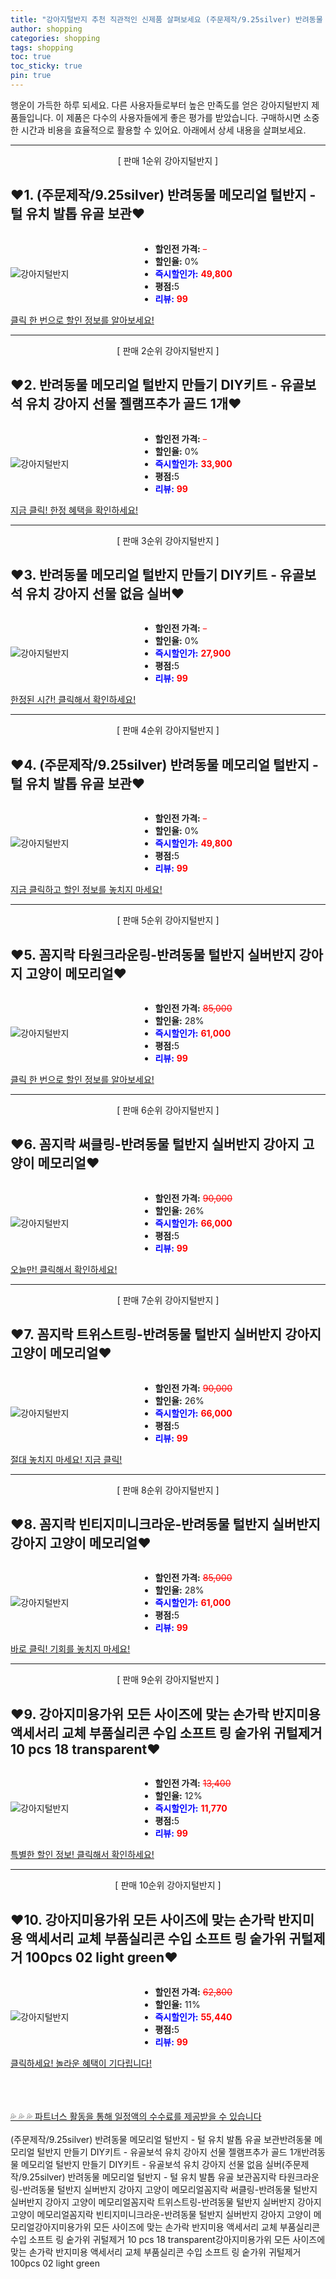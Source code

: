 ```yaml
---
title: "강아지털반지 추천 직관적인 신제품 살펴보세요 (주문제작/9.25silver) 반려동물 메모리얼 털반지 -"
author: shopping
categories: shopping
tags: shopping
toc: true
toc_sticky: true
pin: true
---
```

행운이 가득한 하루 되세요. 다른 사용자들로부터 높은 만족도를 얻은 강아지털반지 제품들입니다. 이 제품은 다수의 사용자들에게 좋은 평가를 받았습니다. 구매하시면 소중한 시간과 비용을 효율적으로 활용할 수 있어요. 아래에서 상세 내용을 살펴보세요.

---
<p class="toplist" style="margin: 0 auto; display: block; width: fit-content;">[ 판매 1순위 강아지털반지 ]</p>

<h2><strong>❤️1. (주문제작/9.25silver) 반려동물 메모리얼 털반지 - 털 유치 발톱 유골 보관❤️</strong></h2>

<div style="display: flex; align-items: center;">
    <div style="flex: 0.4;">
        <img src="https://thumbnail9.coupangcdn.com/thumbnails/remote/230x230ex/image/vendor_inventory/0e29/210bde53a096b9468c205141009997d5be70fff2046ab1c71bc13a389a95.jpeg" alt="강아지털반지" style="max-width: 100%;">
    </div>
    <div style="flex: 0.6; margin-left: 10px;">
        <ul>
            <li><strong>할인전 가격:</strong> <del style="color: red;">-</del></li>
            <li><strong>할인율:</strong> 0%</li>
            <li><span style='color:blue'><strong>즉시할인가:</strong></span> <span style='color:red'><strong>49,800</strong></span></li>
            <li><strong>평점:</strong>5</li>
            <li><span style='color:blue'><strong>리뷰:</strong></span> <span style='color:red'><strong>99</strong></span></li>
        </ul>
    </div>
</div>
<div class="center">
    <a href="https://selin100587001.github.io?lptag=AF9450613&subid=githubio&pageKey=7577076243&traceid=V0-153&itemId=19994211034&vendorItemId=89679501566" class="myButton">
        클릭 한 번으로 할인 정보를 알아보세요!
    </a>
</div>


---
<p class="toplist" style="margin: 0 auto; display: block; width: fit-content;">[ 판매 2순위 강아지털반지 ]</p>

<h2><strong>❤️2. 반려동물 메모리얼 털반지 만들기 DIY키트 - 유골보석 유치 강아지 선물 젤램프추가 골드 1개❤️</strong></h2>

<div style="display: flex; align-items: center;">
    <div style="flex: 0.4;">
        <img src="https://thumbnail9.coupangcdn.com/thumbnails/remote/230x230ex/image/vendor_inventory/4ae7/be7b599c368af8a02e0a1ce9ad92b040aa597308264e4249f1ffc79b56aa.jpeg" alt="강아지털반지" style="max-width: 100%;">
    </div>
    <div style="flex: 0.6; margin-left: 10px;">
        <ul>
            <li><strong>할인전 가격:</strong> <del style="color: red;">-</del></li>
            <li><strong>할인율:</strong> 0%</li>
            <li><span style='color:blue'><strong>즉시할인가:</strong></span> <span style='color:red'><strong>33,900</strong></span></li>
            <li><strong>평점:</strong>5</li>
            <li><span style='color:blue'><strong>리뷰:</strong></span> <span style='color:red'><strong>99</strong></span></li>
        </ul>
    </div>
</div>
<div class="center">
    <a href="https://selin100587001.github.io?lptag=AF9450613&subid=githubio&pageKey=7577076426&traceid=V0-153&itemId=19994212000&vendorItemId=89679545528" class="myButton">
        지금 클릭! 한정 혜택을 확인하세요!
    </a>
</div>


---
<p class="toplist" style="margin: 0 auto; display: block; width: fit-content;">[ 판매 3순위 강아지털반지 ]</p>

<h2><strong>❤️3. 반려동물 메모리얼 털반지 만들기 DIY키트 - 유골보석 유치 강아지 선물 없음 실버❤️</strong></h2>

<div style="display: flex; align-items: center;">
    <div style="flex: 0.4;">
        <img src="https://thumbnail9.coupangcdn.com/thumbnails/remote/230x230ex/image/vendor_inventory/4ae7/be7b599c368af8a02e0a1ce9ad92b040aa597308264e4249f1ffc79b56aa.jpeg" alt="강아지털반지" style="max-width: 100%;">
    </div>
    <div style="flex: 0.6; margin-left: 10px;">
        <ul>
            <li><strong>할인전 가격:</strong> <del style="color: red;">-</del></li>
            <li><strong>할인율:</strong> 0%</li>
            <li><span style='color:blue'><strong>즉시할인가:</strong></span> <span style='color:red'><strong>27,900</strong></span></li>
            <li><strong>평점:</strong>5</li>
            <li><span style='color:blue'><strong>리뷰:</strong></span> <span style='color:red'><strong>99</strong></span></li>
        </ul>
    </div>
</div>
<div class="center">
    <a href="https://selin100587001.github.io?lptag=AF9450613&subid=githubio&pageKey=8060367874&traceid=V0-153&itemId=22638809607&vendorItemId=89679545493" class="myButton">
        한정된 시간! 클릭해서 확인하세요!
    </a>
</div>


---
<p class="toplist" style="margin: 0 auto; display: block; width: fit-content;">[ 판매 4순위 강아지털반지 ]</p>

<h2><strong>❤️4. (주문제작/9.25silver) 반려동물 메모리얼 털반지 - 털 유치 발톱 유골 보관❤️</strong></h2>

<div style="display: flex; align-items: center;">
    <div style="flex: 0.4;">
        <img src="https://thumbnail9.coupangcdn.com/thumbnails/remote/230x230ex/image/vendor_inventory/0e29/210bde53a096b9468c205141009997d5be70fff2046ab1c71bc13a389a95.jpeg" alt="강아지털반지" style="max-width: 100%;">
    </div>
    <div style="flex: 0.6; margin-left: 10px;">
        <ul>
            <li><strong>할인전 가격:</strong> <del style="color: red;">-</del></li>
            <li><strong>할인율:</strong> 0%</li>
            <li><span style='color:blue'><strong>즉시할인가:</strong></span> <span style='color:red'><strong>49,800</strong></span></li>
            <li><strong>평점:</strong>5</li>
            <li><span style='color:blue'><strong>리뷰:</strong></span> <span style='color:red'><strong>99</strong></span></li>
        </ul>
    </div>
</div>
<div class="center">
    <a href="https://selin100587001.github.io?lptag=AF9450613&subid=githubio&pageKey=8060367931&traceid=V0-153&itemId=22638809811&vendorItemId=89679545758" class="myButton">
        지금 클릭하고 할인 정보를 놓치지 마세요!
    </a>
</div>


---
<p class="toplist" style="margin: 0 auto; display: block; width: fit-content;">[ 판매 5순위 강아지털반지 ]</p>

<h2><strong>❤️5. 꼼지락 타원크라운링-반려동물 털반지 실버반지 강아지 고양이 메모리얼❤️</strong></h2>

<div style="display: flex; align-items: center;">
    <div style="flex: 0.4;">
        <img src="https://thumbnail9.coupangcdn.com/thumbnails/remote/230x230ex/image/vendor_inventory/bbe8/9d45dab072f43e32f9e8713cd7cb5e21b8f62a056eb11954ff9bff014bb7.jpg" alt="강아지털반지" style="max-width: 100%;">
    </div>
    <div style="flex: 0.6; margin-left: 10px;">
        <ul>
            <li><strong>할인전 가격:</strong> <del style="color: red;">85,000</del></li>
            <li><strong>할인율:</strong> 28%</li>
            <li><span style='color:blue'><strong>즉시할인가:</strong></span> <span style='color:red'><strong>61,000</strong></span></li>
            <li><strong>평점:</strong>5</li>
            <li><span style='color:blue'><strong>리뷰:</strong></span> <span style='color:red'><strong>99</strong></span></li>
        </ul>
    </div>
</div>
<div class="center">
    <a href="https://selin100587001.github.io?lptag=AF9450613&subid=githubio&pageKey=8247637041&traceid=V0-153&itemId=23740191327&vendorItemId=90764807921" class="myButton">
        클릭 한 번으로 할인 정보를 알아보세요!
    </a>
</div>


---
<p class="toplist" style="margin: 0 auto; display: block; width: fit-content;">[ 판매 6순위 강아지털반지 ]</p>

<h2><strong>❤️6. 꼼지락 써클링-반려동물 털반지 실버반지 강아지 고양이 메모리얼❤️</strong></h2>

<div style="display: flex; align-items: center;">
    <div style="flex: 0.4;">
        <img src="https://thumbnail7.coupangcdn.com/thumbnails/remote/230x230ex/image/vendor_inventory/6d89/663ab9f46597615b8579f1a46c98a0f7e2eb921de9984ed3cc7f35f95485.jpg" alt="강아지털반지" style="max-width: 100%;">
    </div>
    <div style="flex: 0.6; margin-left: 10px;">
        <ul>
            <li><strong>할인전 가격:</strong> <del style="color: red;">90,000</del></li>
            <li><strong>할인율:</strong> 26%</li>
            <li><span style='color:blue'><strong>즉시할인가:</strong></span> <span style='color:red'><strong>66,000</strong></span></li>
            <li><strong>평점:</strong>5</li>
            <li><span style='color:blue'><strong>리뷰:</strong></span> <span style='color:red'><strong>99</strong></span></li>
        </ul>
    </div>
</div>
<div class="center">
    <a href="https://selin100587001.github.io?lptag=AF9450613&subid=githubio&pageKey=8247635417&traceid=V0-153&itemId=23740183666&vendorItemId=90764800296" class="myButton">
        오늘만! 클릭해서 확인하세요!
    </a>
</div>


---
<p class="toplist" style="margin: 0 auto; display: block; width: fit-content;">[ 판매 7순위 강아지털반지 ]</p>

<h2><strong>❤️7. 꼼지락 트위스트링-반려동물 털반지 실버반지 강아지 고양이 메모리얼❤️</strong></h2>

<div style="display: flex; align-items: center;">
    <div style="flex: 0.4;">
        <img src="https://thumbnail6.coupangcdn.com/thumbnails/remote/230x230ex/image/vendor_inventory/2ecb/3b3c548d7a43a3cc0ab587e3c1c3e2eabd79a1fedb85cdd75424ddd1330d.jpg" alt="강아지털반지" style="max-width: 100%;">
    </div>
    <div style="flex: 0.6; margin-left: 10px;">
        <ul>
            <li><strong>할인전 가격:</strong> <del style="color: red;">90,000</del></li>
            <li><strong>할인율:</strong> 26%</li>
            <li><span style='color:blue'><strong>즉시할인가:</strong></span> <span style='color:red'><strong>66,000</strong></span></li>
            <li><strong>평점:</strong>5</li>
            <li><span style='color:blue'><strong>리뷰:</strong></span> <span style='color:red'><strong>99</strong></span></li>
        </ul>
    </div>
</div>
<div class="center">
    <a href="https://selin100587001.github.io?lptag=AF9450613&subid=githubio&pageKey=8247629703&traceid=V0-153&itemId=23740160871&vendorItemId=90764777477" class="myButton">
        절대 놓치지 마세요! 지금 클릭!
    </a>
</div>


---
<p class="toplist" style="margin: 0 auto; display: block; width: fit-content;">[ 판매 8순위 강아지털반지 ]</p>

<h2><strong>❤️8. 꼼지락 빈티지미니크라운-반려동물 털반지 실버반지 강아지 고양이 메모리얼❤️</strong></h2>

<div style="display: flex; align-items: center;">
    <div style="flex: 0.4;">
        <img src="https://thumbnail7.coupangcdn.com/thumbnails/remote/230x230ex/image/vendor_inventory/b440/a11a53043397f0901b49315f8ff4b67ccf4943f4d11f3d566d6264ef00cd.jpg" alt="강아지털반지" style="max-width: 100%;">
    </div>
    <div style="flex: 0.6; margin-left: 10px;">
        <ul>
            <li><strong>할인전 가격:</strong> <del style="color: red;">85,000</del></li>
            <li><strong>할인율:</strong> 28%</li>
            <li><span style='color:blue'><strong>즉시할인가:</strong></span> <span style='color:red'><strong>61,000</strong></span></li>
            <li><strong>평점:</strong>5</li>
            <li><span style='color:blue'><strong>리뷰:</strong></span> <span style='color:red'><strong>99</strong></span></li>
        </ul>
    </div>
</div>
<div class="center">
    <a href="https://selin100587001.github.io?lptag=AF9450613&subid=githubio&pageKey=8247634161&traceid=V0-153&itemId=23740178422&vendorItemId=90764794909" class="myButton">
        바로 클릭! 기회를 놓치지 마세요!
    </a>
</div>


---
<p class="toplist" style="margin: 0 auto; display: block; width: fit-content;">[ 판매 9순위 강아지털반지 ]</p>

<h2><strong>❤️9. 강아지미용가위 모든 사이즈에 맞는 손가락 반지미용 액세서리 교체 부품실리콘 수입 소프트 링 숱가위 귀털제거 10 pcs 18 transparent❤️</strong></h2>

<div style="display: flex; align-items: center;">
    <div style="flex: 0.4;">
        <img src="https://thumbnail8.coupangcdn.com/thumbnails/remote/230x230ex/image/vendor_inventory/521e/6024e6e0986fbd45735f786d0d3dcf1e6d518486c4a3a56a367d8b7c3015.jpg" alt="강아지털반지" style="max-width: 100%;">
    </div>
    <div style="flex: 0.6; margin-left: 10px;">
        <ul>
            <li><strong>할인전 가격:</strong> <del style="color: red;">13,400</del></li>
            <li><strong>할인율:</strong> 12%</li>
            <li><span style='color:blue'><strong>즉시할인가:</strong></span> <span style='color:red'><strong>11,770</strong></span></li>
            <li><strong>평점:</strong>5</li>
            <li><span style='color:blue'><strong>리뷰:</strong></span> <span style='color:red'><strong>99</strong></span></li>
        </ul>
    </div>
</div>
<div class="center">
    <a href="https://selin100587001.github.io?lptag=AF9450613&subid=githubio&pageKey=7482172711&traceid=V0-153&itemId=19546941974&vendorItemId=86655149413" class="myButton">
        특별한 할인 정보! 클릭해서 확인하세요!
    </a>
</div>


---
<p class="toplist" style="margin: 0 auto; display: block; width: fit-content;">[ 판매 10순위 강아지털반지 ]</p>

<h2><strong>❤️10. 강아지미용가위 모든 사이즈에 맞는 손가락 반지미용 액세서리 교체 부품실리콘 수입 소프트 링 숱가위 귀털제거 100pcs 02 light green❤️</strong></h2>

<div style="display: flex; align-items: center;">
    <div style="flex: 0.4;">
        <img src="https://thumbnail8.coupangcdn.com/thumbnails/remote/230x230ex/image/vendor_inventory/45b7/b26f4ddd248e1fa1e89118315d732b9961e984dfcfe2fe4c29707f092e10.jpg" alt="강아지털반지" style="max-width: 100%;">
    </div>
    <div style="flex: 0.6; margin-left: 10px;">
        <ul>
            <li><strong>할인전 가격:</strong> <del style="color: red;">62,800</del></li>
            <li><strong>할인율:</strong> 11%</li>
            <li><span style='color:blue'><strong>즉시할인가:</strong></span> <span style='color:red'><strong>55,440</strong></span></li>
            <li><strong>평점:</strong>5</li>
            <li><span style='color:blue'><strong>리뷰:</strong></span> <span style='color:red'><strong>99</strong></span></li>
        </ul>
    </div>
</div>
<div class="center">
    <a href="https://selin100587001.github.io?lptag=AF9450613&subid=githubio&pageKey=7482172711&traceid=V0-153&itemId=19546941963&vendorItemId=86655149345" class="myButton">
        클릭하세요! 놀라운 혜택이 기다립니다!
    </a>
</div>

<br><br><br>[💦 💦 💦 파트너스 활동을 통해 일정액의 수수료를 제공받을 수 있습니다](https://link.coupang.com/a/bcpT2c)<br><br>(주문제작/9.25silver) 반려동물 메모리얼 털반지 - 털 유치 발톱 유골 보관반려동물 메모리얼 털반지 만들기 DIY키트 - 유골보석 유치 강아지 선물 젤램프추가 골드 1개반려동물 메모리얼 털반지 만들기 DIY키트 - 유골보석 유치 강아지 선물 없음 실버(주문제작/9.25silver) 반려동물 메모리얼 털반지 - 털 유치 발톱 유골 보관꼼지락 타원크라운링-반려동물 털반지 실버반지 강아지 고양이 메모리얼꼼지락 써클링-반려동물 털반지 실버반지 강아지 고양이 메모리얼꼼지락 트위스트링-반려동물 털반지 실버반지 강아지 고양이 메모리얼꼼지락 빈티지미니크라운-반려동물 털반지 실버반지 강아지 고양이 메모리얼강아지미용가위 모든 사이즈에 맞는 손가락 반지미용 액세서리 교체 부품실리콘 수입 소프트 링 숱가위 귀털제거 10 pcs 18 transparent강아지미용가위 모든 사이즈에 맞는 손가락 반지미용 액세서리 교체 부품실리콘 수입 소프트 링 숱가위 귀털제거 100pcs 02 light green